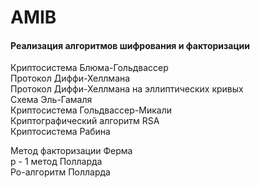 # AMIB
#### Реализация алгоритмов шифрования и факторизации

Криптосистема Блюма-Гольдвассер  
Протокол Диффи-Хеллмана  
Протокол Диффи-Хеллмана на эллиптических кривых  
Схема Эль-Гамаля  
Криптосистема Гольдвассер-Микали  
Криптографический алгоритм RSA  
Криптосистема Рабина

Метод факторизации Ферма  
p - 1 метод Полларда  
Ро-алгоритм Полларда

